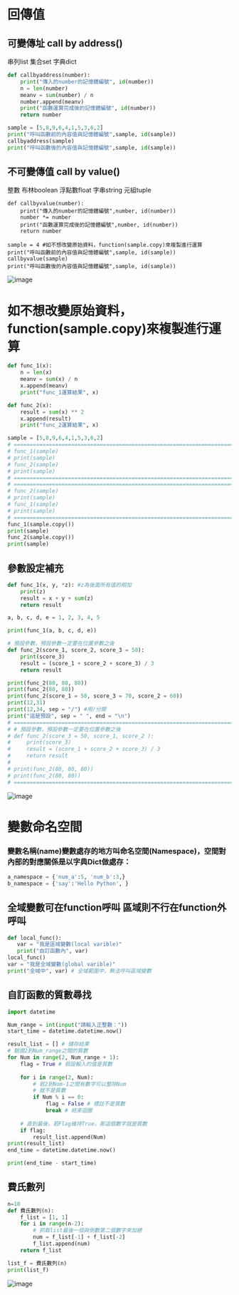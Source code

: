 # 回傳值
## 可變傳址 call by address()
串列list 集合set 字典dict
```python
def callbyaddress(number):
    print("傳入的number的記憶體編號", id(number))
    n = len(number)
    meanv = sum(number) / n
    number.append(meanv)
    print("函數運算完成後的記憶體編號", id(number))
    return number

sample = [5,8,9,6,4,1,5,3,6,2]
print("呼叫函數前的內容值與記憶體編號",sample, id(sample))
callbyaddress(sample)
print("呼叫函數後的內容值與記憶體編號",sample, id(sample))
```
## 不可變傳值 call by value()
整數 布林boolean 浮點數float 字串string 元組tuple
```
def callbyvalue(number):
    print("傳入的number的記憶體編號",number, id(number))
    number *= number
    print("函數運算完成後的記憶體編號",number, id(number))
    return number

sample = 4 #如不想改變原始資料，function(sample.copy)來複製進行運算
print("呼叫函數前的內容值與記憶體編號",sample, id(sample))
callbyvalue(sample)
print("呼叫函數後的內容值與記憶體編號",sample, id(sample))
```
![image](https://github.com/user-attachments/assets/87e0f2e9-80d5-4bca-b8b5-6654cf801a14)

# 如不想改變原始資料，function(sample.copy)來複製進行運算
```python
def func_1(x):
    n = len(x)
    meanv = sum(x) / n 
    x.append(meanv)
    print("func_1運算結果", x)

def func_2(x):
    result = sum(x) ** 2
    x.append(result)
    print("func_2運算結果", x)

sample = [5,8,9,6,4,1,5,3,6,2]
# =============================================================================
# func_1(sample)
# print(sample)
# func_2(sample)
# print(sample)
# =============================================================================
# =============================================================================
# func_2(sample)
# print(sample)
# func_1(sample)
# print(sample)
# =============================================================================
func_1(sample.copy())
print(sample)
func_2(sample.copy())
print(sample)
```
## 參數設定補充
```python
def func_1(x, y, *z): #z為後面所有值的相加
    print(z)
    result = x + y + sum(z)
    return result

a, b, c, d, e = 1, 2, 3, 4, 5

print(func_1(a, b, c, d, e))

# 預設參數，預設參數一定要在位置參數之後
def func_2(score_1, score_2, score_3 = 50):
    print(score_3)
    result = (score_1 + score_2 + score_3) / 3
    return result

print(func_2(80, 80, 80))
print(func_2(80, 80))
print(func_2(score_1 = 50, score_3 = 70, score_2 = 60))
print(12,31)
print(12,34, sep = "/") #用/分開 
print("這是預設", sep = " ", end = "\n")
# =============================================================================
# # 預設參數，預設參數一定要在位置參數之後
# def func_2(score_3 = 50, score_1, score_2 ):
#     print(score_3)
#     result = (score_1 + score_2 + score_3) / 3
#     return result
# 
# print(func_2(80, 80, 80))
# print(func_2(80, 80))
# =============================================================================
```
![image](https://github.com/user-attachments/assets/07592741-6795-4fb4-b44d-e7e9dc4628ae)

# 變數命名空間
### 變數名稱(name)變數處存的地方叫命名空間(Namespace)，空間對內部的對應關係是以字典Dict做處存：
```python
a_namespace = {'num_a':5, 'num_b':3,}
b_namespace = {'say':'Hello Python', }
```
## 全域變數可在function呼叫 區域則不行在function外呼叫
```python
def local_func():
   var = "我是區域變數(local varible)"
   print("自訂函數內", var)
local_func()
var = "我是全域變數(global varible)"
print("全域中", var) # 全域範圍中，無法呼叫區域變數
```
## 自訂函數的質數尋找
```python
import datetime

Num_range = int(input("請輸入正整數："))
start_time = datetime.datetime.now()

result_list = [] # 儲存結果
# 驗證2到Num_range之間的質數
for Num in range(2, Num_range + 1):
    flag = True # 假設輸入的值是質數
    
    for i in range(2, Num):
        # 若2到Num-1之間有數字可以整除Num
        # 就不是質數
        if Num % i == 0:
            flag = False # 標註不是質數
            break # 結束迴圈
    
    # 直到最後，若Flag維持True，那這個數字就是質數
    if flag:
        result_list.append(Num)
print(result_list)
end_time = datetime.datetime.now()

print(end_time - start_time)
```
## 費氏數列
```python
n=10
def 費氏數列(n):
    f_list = [1, 1]
    for i in range(n-2):
        # 抓取list最後一個與倒數第二個數字來加總
        num = f_list[-1] + f_list[-2]
        f_list.append(num)
    return f_list

list_f = 費氏數列(n)
print(list_f)
```
![image](https://github.com/user-attachments/assets/2faf27d0-a80b-4f8f-a286-d50df80ac69e)
